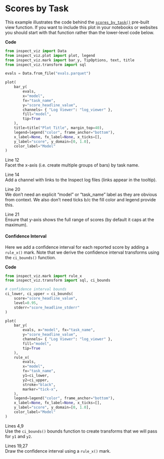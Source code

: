 # Scores by Task


This example illustrates the code behind the
[`scores_by_task()`](../../../view-scores-by-task.qmd) pre-built view
function. If you want to include this plot in your notebooks or websites
you should start with that function rather than the lower-level code
below.

**Code**

``` python
from inspect_viz import Data
from inspect_viz.plot import plot, legend
from inspect_viz.mark import bar_y, TipOptions, text, title
from inspect_viz.transform import sql

evals = Data.from_file("evals.parquet")

plot(
    bar_y( 
        evals, 
        x="model", 
        fx="task_name",
        y="score_headline_value",
        channels= { "Log Viewer": "log_viewer" },
        fill="model",
        tip=True
    ),
    title=title("Plot Title", margin_top=40),
    legend=legend("color", frame_anchor="bottom"),
    x_label=None, fx_label=None, x_ticks=[],
    y_label="score", y_domain=[0, 1.0],
    color_label="Model"
)
```

Line 12  
Facet the x-axis (i.e. create multiple groups of bars) by task name.

Line 14  
Add a channel with links to the Inspect log files (links appear in the
tooltip).

Line 20  
We don’t need an explicit “model” or “task_name” label as they are
obvious from context. We also don’t need ticks b/c the fill color and
legend provide this.

Line 21  
Ensure that y-axis shows the full range of scores (by default it caps at
the maximum).

#### Confidence Interval

Here we add a confidence interval for each reported score by adding a
`rule_x()` mark. Note that we derive the confidence interval transforms
using the `ci_bounds()` function.

**Code**

``` python
from inspect_viz.mark import rule_x
from inspect_viz.transform import sql, ci_bounds

# confidence interval bounds
ci_lower, ci_upper = ci_bounds(
    score="score_headline_value", 
    level=0.95, 
    stderr="score_headline_stderr"
)

plot(
    bar_y( 
        evals, x="model", fx="task_name", 
        y="score_headline_value",
        channels= { "Log Viewer": "log_viewer" },
        fill="model",
        tip=True
    ),
    rule_x(
        evals,
        x="model",
        fx="task_name",
        y1=ci_lower,
        y2=ci_upper,
        stroke="black",
        marker="tick-x",
    ),
    legend=legend("color", frame_anchor="bottom"),
    x_label=None, fx_label=None, x_ticks=[],
    y_label="score", y_domain=[0, 1.0],
    color_label="Model"
)
```

Lines 4,9  
Use the `ci_bounds()` bounds function to create transforms that we will
pass for `y1` and `y2`.

Lines 19,27  
Draw the confidence interval using a `rule_x()` mark.
